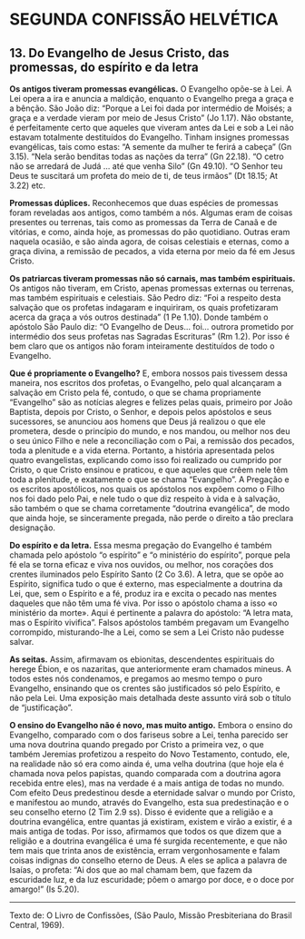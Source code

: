 # SEGUNDA CONFISSÃO HELVÉTICA

## 13. Do Evangelho de Jesus Cristo, das promessas, do espírito e da letra
**Os antigos tiveram promessas evangélicas.** O Evangelho opõe-se à Lei. A Lei opera a ira e anuncia a maldição, enquanto o Evangelho prega a graça e a bênção. São João diz: “Porque a Lei foi dada por intermédio de Moisés; a graça e a verdade vieram por meio de Jesus Cristo” (Jo 1.17). Não obstante, é perfeitamente certo que aqueles que viveram antes da Lei e sob a Lei não estavam totalmente destituídos do Evangelho. Tinham insignes promessas evangélicas, tais como estas: “A semente da mulher te ferirá a cabeça” (Gn 3.15). “Nela serão benditas todas as nações da terra” (Gn 22.18). “O cetro não se arredará de Judá … até que venha Silo” (Gn 49.10). “O Senhor teu Deus te suscitará um profeta do meio de ti, de teus irmãos” (Dt 18.15; At 3.22) etc.

**Promessas dúplices.** Reconhecemos que duas espécies de promessas foram reveladas aos antigos, como também a nós. Algumas eram de coisas presentes ou terrenas, tais como as promessas da Terra de Canaã e de vitórias, e como, ainda hoje, as promessas do pão quotidiano. Outras eram naquela ocasião, e são ainda agora, de coisas celestiais e eternas, como a graça divina, a remissão de pecados, a vida eterna por meio da fé em Jesus Cristo.

**Os patriarcas tiveram promessas não só carnais, mas também espirituais.** Os antigos não tiveram, em Cristo, apenas promessas externas ou terrenas, mas também espirituais e celestiais. São Pedro diz: “Foi a respeito desta salvação que os profetas indagaram e inquiriram, os quais profetizaram acerca da graça a vós outros destinada” (1 Pe 1.10). Donde também o apóstolo São Paulo diz: “O Evangelho de Deus… foi… outrora prometido por intermédio dos seus profetas nas Sagradas Escrituras” (Rm 1.2). Por isso é bem claro que os antigos não foram inteiramente destituídos de todo o Evangelho.

**Que é propriamente o Evangelho?** E, embora nossos pais tivessem dessa maneira, nos escritos dos profetas, o Evangelho, pelo qual alcançaram a salvação em Cristo pela fé, contudo, o que se chama propriamente “Evangelho” são as notícias alegres e felizes pelas quais, primeiro por João Baptista, depois por Cristo, o Senhor, e depois pelos apóstolos e seus sucessores, se anunciou aos homens que Deus já realizou o que ele prometera, desde o princípio do mundo, e nos mandou, ou melhor nos deu o seu único Filho e nele a reconciliação com o Pai, a remissão dos pecados, toda a plenitude e a vida eterna. Portanto, a história apresentada pelos quatro evangelistas, explicando como isso foi realizado ou cumprido por Cristo, o que Cristo ensinou e praticou, e que aqueles que crêem nele têm toda a plenitude, e exatamente o que se chama “Evangelho”. A Pregação e os escritos apostólicos, nos quais os apóstolos nos expõem como o Filho nos foi dado pelo Pai, e nele tudo o que diz respeito à vida e à salvação, são também o que se chama corretamente “doutrina evangélica”, de modo que ainda hoje, se sinceramente pregada, não perde o direito a tão preclara designação.

**Do espírito e da letra.** Essa mesma pregação do Evangelho é também chamada pelo apóstolo “o espírito” e “o ministério do espírito”, porque pela fé ela se torna eficaz e viva nos ouvidos, ou melhor, nos corações dos crentes iluminados pelo Espírito Santo (2 Co 3.6). A letra, que se opõe ao Espírito, significa tudo o que é externo, mas especialmente a doutrina da Lei, que, sem o Espírito e a fé, produz ira e excita o pecado nas mentes daqueles que não têm uma fé viva. Por isso o apóstolo chama a isso «o ministério da morte». Aqui é pertinente a palavra do apóstolo: “A letra mata, mas o Espírito vivifica”. Falsos apóstolos também pregavam um Evangelho corrompido, misturando-lhe a Lei, como se sem a Lei Cristo não pudesse salvar.

**As seitas.** Assim, afirmavam os ebionitas, descendentes espirituais do herege Ébion, e os nazaritas, que anteriormente eram chamados mineus. A todos estes nós condenamos, e pregamos ao mesmo tempo o puro Evangelho, ensinando que os crentes são justificados só pelo Espírito, e não pela Lei. Uma exposição mais detalhada deste assunto virá sob o título de “justificação”.

**O ensino do Evangelho não é novo, mas muito antigo.** Embora o ensino do Evangelho, comparado com o dos fariseus sobre a Lei, tenha parecido ser uma nova doutrina quando pregado por Cristo a primeira vez, o que também Jeremias profetizou a respeito do Novo Testamento, contudo, ele, na realidade não só era como ainda é, uma velha doutrina (que hoje ela é chamada nova pelos papistas, quando comparada com a doutrina agora recebida entre eles), mas na verdade é a mais antiga de todas no mundo. Com efeito Deus predestinou desde a eternidade salvar o mundo por Cristo, e manifestou ao mundo, através do Evangelho, esta sua predestinação e o seu conselho eterno (2 Tim 2.9 ss). Disso é evidente que a religião e a doutrina evangélica, entre quantas já existiram, existem e virão a existir, é a mais antiga de todas. Por isso, afirmamos que todos os que dizem que a religião e a doutrina evangélica é uma fé surgida recentemente, e que não tem mais que trinta anos de existência, erram vergonhosamente e falam coisas indignas do conselho eterno de Deus. A eles se aplica a palavra de Isaías, o profeta: “Ai dos que ao mal chamam bem, que fazem da escuridade luz, e da luz escuridade; põem o amargo por doce, e o doce por amargo!” (Is 5.20).

---

Texto de: O Livro de Confissões, (São Paulo, Missão Presbiteriana do Brasil Central, 1969).
